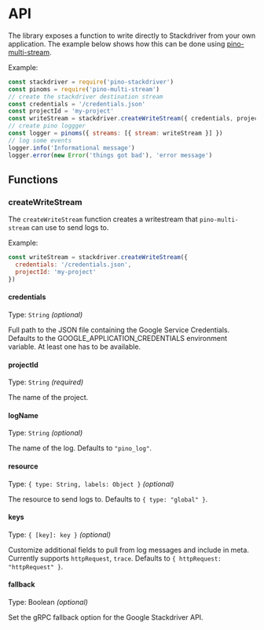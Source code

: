 # API

The library exposes a function to write directly to Stackdriver from your own application. The example below shows how this can be done using [pino-multi-stream](https://github.com/pinojs/pino-multi-stream).

Example:

```js
const stackdriver = require('pino-stackdriver')
const pinoms = require('pino-multi-stream')
// create the stackdriver destination stream
const credentials = '/credentials.json'
const projectId = 'my-project'
const writeStream = stackdriver.createWriteStream({ credentials, projectId })
// create pino loggger
const logger = pinoms({ streams: [{ stream: writeStream }] })
// log some events
logger.info('Informational message')
logger.error(new Error('things got bad'), 'error message')
```

## Functions

### createWriteStream

The `createWriteStream` function creates a writestream that `pino-multi-stream` can use to send logs to.

Example:

```js
const writeStream = stackdriver.createWriteStream({
  credentials: '/credentials.json',
  projectId: 'my-project'
})
```

#### credentials

Type: `String` *(optional)*

Full path to the JSON file containing the Google Service Credentials. Defaults to the GOOGLE_APPLICATION_CREDENTIALS environment variable. At least one has to be available.

#### projectId

Type: `String` *(required)*

The name of the project.

#### logName

Type: `String` *(optional)*

The name of the log. Defaults to `"pino_log"`.

#### resource

Type: `{ type: String, labels: Object }` *(optional)*

The resource to send logs to. Defaults to `{ type: "global" }`.

#### keys

Type: `{ [key]: key }` *(optional)*

Customize additional fields to pull from log messages and include in meta. Currently
supports `httpRequest`, `trace`. Defaults to `{ httpRequest: "httpRequest" }`.

#### fallback

Type: Boolean *(optional)*

Set the gRPC fallback option for the Google Stackdriver API.
